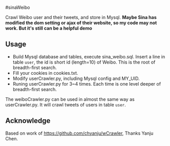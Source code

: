 #sinaWeibo

Crawl Weibo user and their tweets, and store in Mysql.
**Maybe Sina has modified the dom setting or ajax of their website, so my code may not work. But it's still can be a helpful demo**

## Usage
* Build Mysql database and tables, execute sina_weibo.sql. Insert a line in table `user`, the id is short id (length=10) of Weibo. This is the root of breadth-first search.
* Fill your cookies in cookies.txt.
* Modify userCrawler.py, including Mysql config and MY_UID.
* Runing userCrawler.py for 3~4 times. Each time is one level deeper of breadth-first search.

The weiboCrawler.py can be used in almost the same way as userCrawler.py. It will crawl tweets of users in table `user`.

## Acknowledge
Based on work of https://github.com/chyanju/wCrawler, Thanks Yanju Chen.
